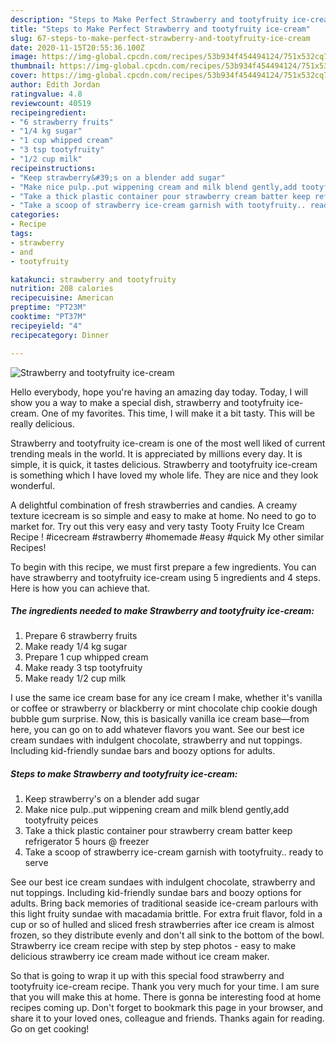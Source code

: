 ```yaml
---
description: "Steps to Make Perfect Strawberry and tootyfruity ice-cream"
title: "Steps to Make Perfect Strawberry and tootyfruity ice-cream"
slug: 67-steps-to-make-perfect-strawberry-and-tootyfruity-ice-cream
date: 2020-11-15T20:55:36.100Z
image: https://img-global.cpcdn.com/recipes/53b934f454494124/751x532cq70/strawberry-and-tootyfruity-ice-cream-recipe-main-photo.jpg
thumbnail: https://img-global.cpcdn.com/recipes/53b934f454494124/751x532cq70/strawberry-and-tootyfruity-ice-cream-recipe-main-photo.jpg
cover: https://img-global.cpcdn.com/recipes/53b934f454494124/751x532cq70/strawberry-and-tootyfruity-ice-cream-recipe-main-photo.jpg
author: Edith Jordan
ratingvalue: 4.8
reviewcount: 40519
recipeingredient:
- "6 strawberry fruits"
- "1/4 kg sugar"
- "1 cup whipped cream"
- "3 tsp tootyfruity"
- "1/2 cup milk"
recipeinstructions:
- "Keep strawberry&#39;s on a blender add sugar"
- "Make nice pulp..put wippening cream and milk blend gently,add tootyfruity peices"
- "Take a thick plastic container pour strawberry cream batter keep refrigerator 5 hours @ freezer"
- "Take a scoop of strawberry ice-cream garnish with tootyfruity.. ready to serve"
categories:
- Recipe
tags:
- strawberry
- and
- tootyfruity

katakunci: strawberry and tootyfruity 
nutrition: 208 calories
recipecuisine: American
preptime: "PT23M"
cooktime: "PT37M"
recipeyield: "4"
recipecategory: Dinner

---
```



![Strawberry and tootyfruity ice-cream](https://img-global.cpcdn.com/recipes/53b934f454494124/751x532cq70/strawberry-and-tootyfruity-ice-cream-recipe-main-photo.jpg)

Hello everybody, hope you're having an amazing day today. Today, I will show you a way to make a special dish, strawberry and tootyfruity ice-cream. One of my favorites. This time, I will make it a bit tasty. This will be really delicious.

Strawberry and tootyfruity ice-cream is one of the most well liked of current trending meals in the world. It is appreciated by millions every day. It is simple, it is quick, it tastes delicious. Strawberry and tootyfruity ice-cream is something which I have loved my whole life. They are nice and they look wonderful.

A delightful combination of fresh strawberries and candies. A creamy texture icecream is so simple and easy to make at home. No need to go to market for. Try out this very easy and very tasty Tooty Fruity Ice Cream Recipe ! #icecream #strawberry #homemade #easy #quick My other similar Recipes!


To begin with this recipe, we must first prepare a few ingredients. You can have strawberry and tootyfruity ice-cream using 5 ingredients and 4 steps. Here is how you can achieve that.

<!--inarticleads1-->

##### The ingredients needed to make Strawberry and tootyfruity ice-cream:

1. Prepare 6 strawberry fruits
1. Make ready 1/4 kg sugar
1. Prepare 1 cup whipped cream
1. Make ready 3 tsp tootyfruity
1. Make ready 1/2 cup milk


I use the same ice cream base for any ice cream I make, whether it&#39;s vanilla or coffee or strawberry or blackberry or mint chocolate chip cookie dough bubble gum surprise. Now, this is basically vanilla ice cream base—from here, you can go on to add whatever flavors you want. See our best ice cream sundaes with indulgent chocolate, strawberry and nut toppings. Including kid-friendly sundae bars and boozy options for adults. 

<!--inarticleads2-->

##### Steps to make Strawberry and tootyfruity ice-cream:

1. Keep strawberry&#39;s on a blender add sugar
1. Make nice pulp..put wippening cream and milk blend gently,add tootyfruity peices
1. Take a thick plastic container pour strawberry cream batter keep refrigerator 5 hours @ freezer
1. Take a scoop of strawberry ice-cream garnish with tootyfruity.. ready to serve


See our best ice cream sundaes with indulgent chocolate, strawberry and nut toppings. Including kid-friendly sundae bars and boozy options for adults. Bring back memories of traditional seaside ice-cream parlours with this light fruity sundae with macadamia brittle. For extra fruit flavor, fold in a cup or so of hulled and sliced fresh strawberries after ice cream is almost frozen, so they distribute evenly and don&#39;t all sink to the bottom of the bowl. Strawberry ice cream recipe with step by step photos - easy to make delicious strawberry ice cream made without ice cream maker. 

So that is going to wrap it up with this special food strawberry and tootyfruity ice-cream recipe. Thank you very much for your time. I am sure that you will make this at home. There is gonna be interesting food at home recipes coming up. Don't forget to bookmark this page in your browser, and share it to your loved ones, colleague and friends. Thanks again for reading. Go on get cooking!
